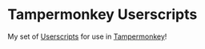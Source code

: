 # Tampermonkey Userscripts

My set of [Userscripts](https://en.wikipedia.org/wiki/Userscript) for use in [Tampermonkey](http://www.tampermonkey.net/)!

